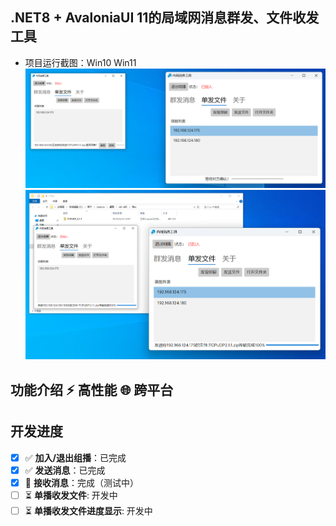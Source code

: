 ## .NET8 + AvaloniaUI 11的局域网消息群发、文件收发工具
* 项目运行截图：Win10 Win11
  ![请求确认](./docs/assets/jt1.PNG)
  ![请求确认](./docs/assets/jt2.png)

##  功能介绍 ⚡ 高性能 🌐 跨平台
## 开发进度
- [x] ✅ **加入/退出组播**：已完成  
- [x] ✅ **发送消息**：已完成  
- [x] 🎨 **接收消息**：完成（测试中）
- [ ] ⏳ **单播收发文件**: 开发中
- [ ] ⏳ **单播收发文件进度显示**: 开发中
